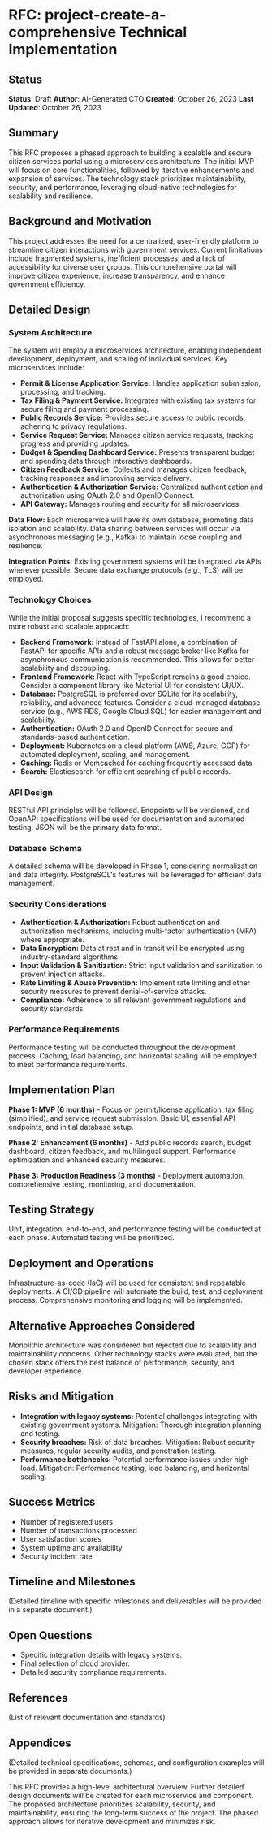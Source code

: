# RFC: project-create-a-comprehensive Technical Implementation

## Status
**Status**: Draft
**Author**: AI-Generated CTO
**Created**: October 26, 2023
**Last Updated**: October 26, 2023

## Summary

This RFC proposes a phased approach to building a scalable and secure citizen services portal using a microservices architecture.  The initial MVP will focus on core functionalities, followed by iterative enhancements and expansion of services.  The technology stack prioritizes maintainability, security, and performance, leveraging cloud-native technologies for scalability and resilience.

## Background and Motivation

This project addresses the need for a centralized, user-friendly platform to streamline citizen interactions with government services. Current limitations include fragmented systems, inefficient processes, and a lack of accessibility for diverse user groups.  This comprehensive portal will improve citizen experience, increase transparency, and enhance government efficiency.

## Detailed Design

### System Architecture

The system will employ a microservices architecture, enabling independent development, deployment, and scaling of individual services.  Key microservices include:

* **Permit & License Application Service:** Handles application submission, processing, and tracking.
* **Tax Filing & Payment Service:** Integrates with existing tax systems for secure filing and payment processing.
* **Public Records Service:** Provides secure access to public records, adhering to privacy regulations.
* **Service Request Service:** Manages citizen service requests, tracking progress and providing updates.
* **Budget & Spending Dashboard Service:** Presents transparent budget and spending data through interactive dashboards.
* **Citizen Feedback Service:** Collects and manages citizen feedback, tracking responses and improving service delivery.
* **Authentication & Authorization Service:** Centralized authentication and authorization using OAuth 2.0 and OpenID Connect.
* **API Gateway:** Manages routing and security for all microservices.


**Data Flow:**  Each microservice will have its own database, promoting data isolation and scalability.  Data sharing between services will occur via asynchronous messaging (e.g., Kafka) to maintain loose coupling and resilience.

**Integration Points:**  Existing government systems will be integrated via APIs wherever possible.  Secure data exchange protocols (e.g., TLS) will be employed.

### Technology Choices

While the initial proposal suggests specific technologies, I recommend a more robust and scalable approach:

* **Backend Framework:**  Instead of FastAPI alone, a combination of FastAPI for specific APIs and a robust message broker like Kafka for asynchronous communication is recommended.  This allows for better scalability and decoupling.
* **Frontend Framework:** React with TypeScript remains a good choice.  Consider a component library like Material UI for consistent UI/UX.
* **Database:** PostgreSQL is preferred over SQLite for its scalability, reliability, and advanced features.  Consider a cloud-managed database service (e.g., AWS RDS, Google Cloud SQL) for easier management and scalability.
* **Authentication:** OAuth 2.0 and OpenID Connect for secure and standards-based authentication.
* **Deployment:** Kubernetes on a cloud platform (AWS, Azure, GCP) for automated deployment, scaling, and management.
* **Caching:** Redis or Memcached for caching frequently accessed data.
* **Search:** Elasticsearch for efficient searching of public records.


### API Design

RESTful API principles will be followed.  Endpoints will be versioned, and OpenAPI specifications will be used for documentation and automated testing.  JSON will be the primary data format.

### Database Schema

A detailed schema will be developed in Phase 1, considering normalization and data integrity.  PostgreSQL's features will be leveraged for efficient data management.

### Security Considerations

* **Authentication & Authorization:**  Robust authentication and authorization mechanisms, including multi-factor authentication (MFA) where appropriate.
* **Data Encryption:**  Data at rest and in transit will be encrypted using industry-standard algorithms.
* **Input Validation & Sanitization:**  Strict input validation and sanitization to prevent injection attacks.
* **Rate Limiting & Abuse Prevention:**  Implement rate limiting and other security measures to prevent denial-of-service attacks.
* **Compliance:**  Adherence to all relevant government regulations and security standards.

### Performance Requirements

Performance testing will be conducted throughout the development process.  Caching, load balancing, and horizontal scaling will be employed to meet performance requirements.

## Implementation Plan

**Phase 1: MVP (6 months)** - Focus on permit/license application, tax filing (simplified), and service request submission.  Basic UI, essential API endpoints, and initial database setup.

**Phase 2: Enhancement (6 months)** - Add public records search, budget dashboard, citizen feedback, and multilingual support.  Performance optimization and enhanced security measures.

**Phase 3: Production Readiness (3 months)** - Deployment automation, comprehensive testing, monitoring, and documentation.

## Testing Strategy

Unit, integration, end-to-end, and performance testing will be conducted at each phase.  Automated testing will be prioritized.

## Deployment and Operations

Infrastructure-as-code (IaC) will be used for consistent and repeatable deployments.  A CI/CD pipeline will automate the build, test, and deployment process.  Comprehensive monitoring and logging will be implemented.

## Alternative Approaches Considered

Monolithic architecture was considered but rejected due to scalability and maintainability concerns.  Other technology stacks were evaluated, but the chosen stack offers the best balance of performance, security, and developer experience.

## Risks and Mitigation

* **Integration with legacy systems:**  Potential challenges integrating with existing government systems.  Mitigation: Thorough integration planning and testing.
* **Security breaches:**  Risk of data breaches.  Mitigation:  Robust security measures, regular security audits, and penetration testing.
* **Performance bottlenecks:**  Potential performance issues under high load.  Mitigation:  Performance testing, load balancing, and horizontal scaling.

## Success Metrics

* Number of registered users
* Number of transactions processed
* User satisfaction scores
* System uptime and availability
* Security incident rate


## Timeline and Milestones

(Detailed timeline with specific milestones and deliverables will be provided in a separate document.)


## Open Questions

* Specific integration details with legacy systems.
* Final selection of cloud provider.
* Detailed security compliance requirements.


## References

(List of relevant documentation and standards)


## Appendices

(Detailed technical specifications, schemas, and configuration examples will be provided in separate documents.)


This RFC provides a high-level architectural overview.  Further detailed design documents will be created for each microservice and component.  The proposed architecture prioritizes scalability, security, and maintainability, ensuring the long-term success of the project.  The phased approach allows for iterative development and minimizes risk.
